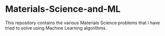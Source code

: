 # Materials-Science-and-ML
This repository contains the various Materials Science problems that I have tried to solve using Machine Learning algorithms.
